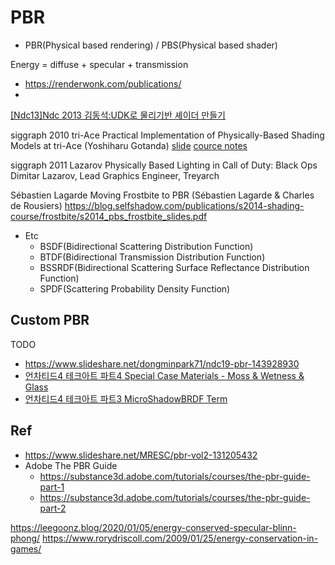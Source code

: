# PBR

- PBR(Physical based rendering) / PBS(Physical based shader)

Energy = diffuse + specular + transmission

- https://renderwonk.com/publications/
- 
[[Ndc13]Ndc 2013 김동석:UDK로 물리기반 셰이더 만들기](https://www.slideshare.net/jalnaga/ndc13ndc-2013-udk-19999169)


siggraph 2010
tri-Ace
Practical Implementation of Physically-Based Shading Models at tri-Ace (Yoshiharu Gotanda) 
[slide](https://renderwonk.com/publications/s2010-shading-course/gotanda/slide_practical_implementation_at_triace.pdf)
[cource notes](https://renderwonk.com/publications/s2010-shading-course/gotanda/course_note_practical_implementation_at_triace.pdf)

siggraph 2011
Lazarov
Physically Based Lighting in Call of Duty: Black Ops
Dimitar Lazarov, Lead Graphics Engineer, Treyarch
 
 Sébastien Lagarde
Moving Frostbite to PBR (Sébastien Lagarde & Charles de Rousiers) 
https://blog.selfshadow.com/publications/s2014-shading-course/frostbite/s2014_pbs_frostbite_slides.pdf


- Etc
  - BSDF(Bidirectional Scattering Distribution Function)
  - BTDF(Bidirectional Transmission Distribution Function)
  - BSSRDF(Bidirectional Scattering Surface Reflectance Distribution Function)
  - SPDF(Scattering Probability Density Function)

## Custom PBR

TODO

- https://www.slideshare.net/dongminpark71/ndc19-pbr-143928930  
- [언차티드4 테크아트 파트4 Special Case Materials - Moss & Wetness & Glass](https://www.slideshare.net/DaeHyekKIM/4-4-special-case-materials-moss-wetness-glass)
- [ 언차티드4 테크아트 파트3 MicroShadowBRDF Term ](https://www.slideshare.net/DaeHyekKIM/4-3-microshadowbrdf-term)
  
## Ref

- <https://www.slideshare.net/MRESC/pbr-vol2-131205432>
- Adobe The PBR Guide
  - <https://substance3d.adobe.com/tutorials/courses/the-pbr-guide-part-1>
  - <https://substance3d.adobe.com/tutorials/courses/the-pbr-guide-part-2>

https://leegoonz.blog/2020/01/05/energy-conserved-specular-blinn-phong/
https://www.rorydriscoll.com/2009/01/25/energy-conservation-in-games/
